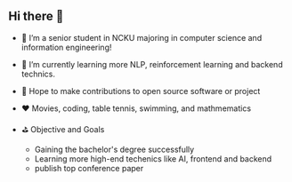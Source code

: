 ## Hi there 👋

- 🔭 I’m a senior student in NCKU majoring in computer science and information engineering!
- 🌱 I’m currently learning more NLP, reinforcement learning and backend technics.
- 👯 Hope to make contributions to open source software or project
- ❤️ Movies, coding, table tennis, swimming, and mathmematics
- ⛳️ Objective and Goals
  
  - Gaining the bachelor's degree successfully
  - Learning more high-end techenics like AI, frontend and backend
  - publish top conference paper
